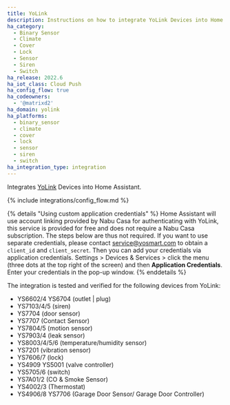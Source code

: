 ```yaml
---
title: YoLink
description: Instructions on how to integrate YoLink Devices into Home Assistant.
ha_category:
  - Binary Sensor
  - Climate
  - Cover
  - Lock
  - Sensor
  - Siren
  - Switch
ha_release: 2022.6
ha_iot_class: Cloud Push
ha_config_flow: true
ha_codeowners:
  - '@matrixd2'
ha_domain: yolink
ha_platforms:
  - binary_sensor
  - climate
  - cover
  - lock
  - sensor
  - siren
  - switch
ha_integration_type: integration
---
```


Integrates [YoLink](https://www.yosmart.com/) Devices into Home Assistant.

{% include integrations/config_flow.md %}

{% details "Using custom application credentials" %}
Home Assistant will use account linking provided by Nabu Casa for authenticating with YoLink, this service is provided for free and does not require a Nabu Casa subscription. The steps below are thus not required.
If you want to use separate credentials, please contact <service@yosmart.com> to obtain a `client_id` and `client_secret`. Then you can add your credentials via application credentials. Settings > Devices & Services > click the menu (three dots at the top right of the screen) and then **Application Credentials**. Enter your credentials in the pop-up window.
{% enddetails %}

The integration is tested and verified for the following devices from YoLink:

* YS6602/4 YS6704 (outlet | plug)
* YS7103/4/5 (siren)
* YS7704 (door sensor)
* YS7707 (Contact Sensor)
* YS7804/5 (motion sensor)
* YS7903/4 (leak sensor)
* YS8003/4/5/6 (temperature/humidity sensor)
* YS7201 (vibration sensor)
* YS7606/7 (lock)
* YS4909 YS5001 (valve controller)
* YS5705/6 (switch)
* YS7A01/2 (CO & Smoke Sensor)
* YS4002/3 (Thermostat)
* YS4906/8 YS7706 (Garage Door Sensor/ Garage Door Controller)

